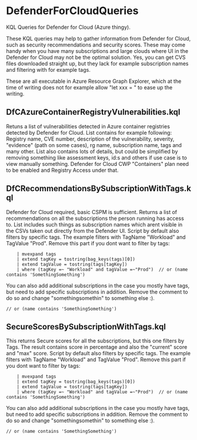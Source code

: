 # DefenderForCloudQueries
KQL Queries for Defender for Cloud (Azure thingy).

These KQL queries may help to gather information from Defender for Cloud, such as security recommendations and security scores. These may come handy when you have many subscriptions and large clouds where UI in the Defender for Cloud may not be the optimal solution. Yes, you can get CVS files downloaded straight up, but they lack for example subscription names and filtering with for example tags.

These are all executable in Azure Resource Graph Explorer, which at the time of writing does not for example allow "let xxx = <query>" to ease up the writing.

## DfCAzureContainerRegistryVulnerabilities.kql

Retuns a list of vulnerabilities detected in Azure container registries detected by Defender for Cloud. 
List contains for example following: Registry name, CVE number, description of the vulnerability, severity, "evidence" (path on some cases), rg name, subscription name, tags and many other. 
List also contains lots of details, but could be simplified by removing something like assessment keys, id:s and others if use case is to view manually something.
Defender for Cloud CWP "Containers" plan need to be enabled and Registry Access under that.

## DfCRecommendationsBySubscriptionWithTags.kql

Defender for Cloud required, basic CSPM is sufficient. Returns a list of recommendations on all the subscriptions the person running has access to. 
List includes such things as subscription names which arent visible in the CSVs taken out directly from the Defender UI.
Script by default also filters by specific tags. The example filters with TagName "Workload" and TagValue "Prod".
Remove this part if you dont want to filter by tags: 
```
    | mvexpand tags
    | extend tagKey = tostring(bag_keys(tags)[0])
    | extend tagValue = tostring(tags[tagKey])
    | where (tagKey =~ "Workload" and tagValue =~"Prod")  // or (name contains 'SomethingSomething')
```
You can also add additional subscriptions in the case you mostly have tags, but need to add specific subscriptions in addition. 
Remove the comment to do so and change "somethingsomethin" to something else :). 
```
// or (name contains 'SomethingSomething')
```

## SecureScoresBySubscriptionWithTags.kql

This returns Secure scores for all the subscriptions, but this one filters by Tags. The result contains score in percentage and also the "current" score and "max" score.
Script by default also filters by specific tags. The example filters with TagName "Workload" and TagValue "Prod".
Remove this part if you dont want to filter by tags:
```
    | mvexpand tags
    | extend tagKey = tostring(bag_keys(tags)[0])
    | extend tagValue = tostring(tags[tagKey])
    | where (tagKey =~ "Workload" and tagValue =~"Prod")  // or (name contains 'SomethingSomething')
```
You can also add additional subscriptions in the case you mostly have tags, but need to add specific subscriptions in addition. 
Remove the comment to do so and change "somethingsomethin" to something else :). 
```
// or (name contains 'SomethingSomething')
```
